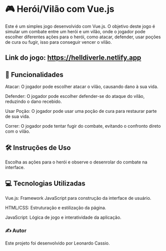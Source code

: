 # 🎮 Herói/Vilão com Vue.js
Este é um simples jogo desenvolvido com Vue.js. O objetivo deste jogo é simular um combate entre um herói e um vilão, onde o jogador pode escolher diferentes ações para o herói, como atacar, defender, usar poções de cura ou fugir, isso para conseguir vencer o vilão.

## Link do jogo: https://helldiverle.netlify.app

## 🚀 Funcionalidades
Atacar: O jogador pode escolher atacar o vilão, causando dano à sua vida.

Defender: O jogador pode escolher defender-se do ataque do vilão, reduzindo o dano recebido.

Usar Poção: O jogador pode usar uma poção de cura para restaurar parte de sua vida.

Correr: O jogador pode tentar fugir do combate, evitando o confronto direto com o vilão.

## 🛠️ Instruções de Uso
Escolha as ações para o herói e observe o desenrolar do combate na interface.

## 💻 Tecnologias Utilizadas
Vue.js: Framework JavaScript para construção da interface de usuário.

HTML/CSS: Estruturação e estilização da página.

JavaScript: Lógica de jogo e interatividade da aplicação.

### ✍️ Autor
Este projeto foi desenvolvido por Leonardo Cassio.
